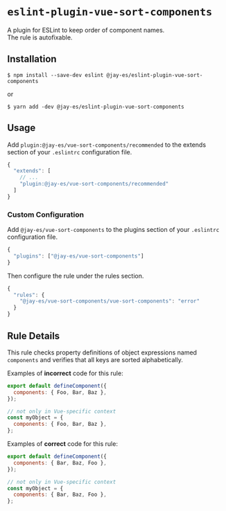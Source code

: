 # `eslint-plugin-vue-sort-components`

A plugin for ESLint to keep order of component names.  
The rule is autofixable.

## Installation

```shell
$ npm install --save-dev eslint @jay-es/eslint-plugin-vue-sort-components
```

or

```shell
$ yarn add -dev @jay-es/eslint-plugin-vue-sort-components
```

## Usage

Add `plugin:@jay-es/vue-sort-components/recommended` to the extends section of your `.eslintrc` configuration file.

```js
{
  "extends": [
    // ...
    "plugin:@jay-es/vue-sort-components/recommended"
  ]
}
```

### Custom Configuration

Add `@jay-es/vue-sort-components` to the plugins section of your `.eslintrc` configuration file.

```js
{
  "plugins": ["@jay-es/vue-sort-components"]
}
```

Then configure the rule under the rules section.

```js
{
  "rules": {
    "@jay-es/vue-sort-components/vue-sort-components": "error"
  }
}
```

## Rule Details

This rule checks property definitions of object expressions named `components` and verifies that all keys are sorted alphabetically.

Examples of **incorrect** code for this rule:

```js
export default defineComponent({
  components: { Foo, Bar, Baz },
});

// not only in Vue-specific context
const myObject = {
  components: { Foo, Bar, Baz },
};
```

Examples of **correct** code for this rule:

```js
export default defineComponent({
  components: { Bar, Baz, Foo },
});

// not only in Vue-specific context
const myObject = {
  components: { Bar, Baz, Foo },
};
```
